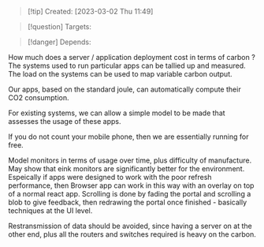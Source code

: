 
>[!tip] Created: [2023-03-02 Thu 11:49]

>[!question] Targets: 

>[!danger] Depends: 

How much does a server / application deployment cost in terms of carbon ?
The systems used to run particular apps can be tallied up and measured.
The load on the systems can be used to map variable carbon output.

Our apps, based on the standard joule, can automatically compute their CO2 consumption.

For existing systems, we can allow a simple model to be made that assesses the usage of these apps.

If you do not count your mobile phone, then we are essentially running for free.

Model monitors in terms of usage over time, plus difficulty of manufacture.
May show that eink monitors are significantly better for the environment.
Espeically if apps were designed to work with the poor refresh performance, then
Browser app can work in this way with an overlay on top of a normal react app.
Scrolling is done by fading the portal and scrolling a blob to give feedback, then redrawing the portal once finished - basically techniques at the UI level.

Restransmission of data should be avoided, since having a server on at the other end, plus all the routers and switches required is heavy on the carbon.